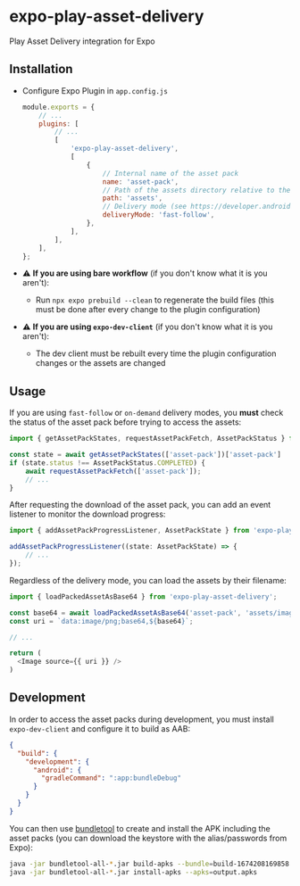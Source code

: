 # expo-play-asset-delivery

Play Asset Delivery integration for Expo

## Installation

- Configure Expo Plugin in `app.config.js`
  ```js
  module.exports = {
      // ...
      plugins: [
          // ...
          [
              'expo-play-asset-delivery',
              [
                  {
                      // Internal name of the asset pack
                      name: 'asset-pack',
                      // Path of the assets directory relative to the (Expo) project root folder
                      path: 'assets',
                      // Delivery mode (see https://developer.android.com/guide/playcore/asset-delivery#delivery-modes)
                      deliveryMode: 'fast-follow',
                  },
              ],
          ],
      ],
  };
  ```
  
- :warning: **If you are using bare workflow** (if you don't know what it is you aren't):
  - Run `npx expo prebuild --clean` to regenerate the build files (this must be done after every change to the plugin configuration)
- :warning: **If you are using `expo-dev-client`** (if you don't know what it is you aren't):
  - The dev client must be rebuilt every time the plugin configuration changes or the assets are changed

## Usage

If you are using `fast-follow` or `on-demand` delivery modes, you **must** check the status of the asset pack before
trying to access the assets:
```js
import { getAssetPackStates, requestAssetPackFetch, AssetPackStatus } from 'expo-play-asset-delivery';

const state = await getAssetPackStates(['asset-pack'])['asset-pack']
if (state.status !== AssetPackStatus.COMPLETED) {
    await requestAssetPackFetch(['asset-pack']);
    // ...
}
```

After requesting the download of the asset pack, you can add an event listener to monitor the download progress:
```js
import { addAssetPackProgressListener, AssetPackState } from 'expo-play-asset-delivery';

addAssetPackProgressListener((state: AssetPackState) => {
    // ...
});
```

Regardless of the delivery mode, you can load the assets by their filename:

```js
import { loadPackedAssetAsBase64 } from 'expo-play-asset-delivery';

const base64 = await loadPackedAssetAsBase64('asset-pack', 'assets/image.png');
const uri = `data:image/png;base64,${base64}`;

// ...

return (
  <Image source={{ uri }} />
)
```

## Development
In order to access the asset packs during development, you must install `expo-dev-client` and configure it to build as AAB:
```json
{
  "build": {
    "development": {
      "android": {
        "gradleCommand": ":app:bundleDebug"
      }
    }
  }
}
```

You can then use [bundletool](https://github.com/google/bundletool) to create and install the APK including the asset packs (you can download the keystore with the alias/passwords from Expo):
```sh
java -jar bundletool-all-*.jar build-apks --bundle=build-1674208169858.aab --output output.apks --local-testing --ks=keystore.jks --ks-key-alias=<keyalias>
java -jar bundletool-all-*.jar install-apks --apks=output.apks
```